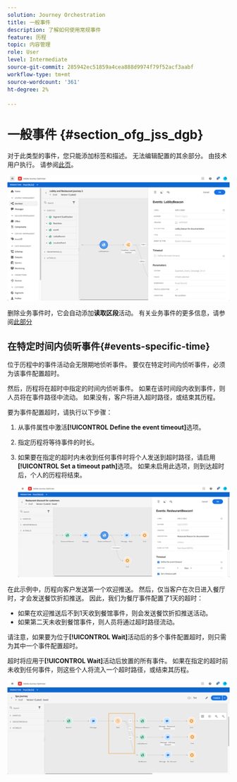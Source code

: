 ```yaml
---
solution: Journey Orchestration
title: 一般事件
description: 了解如何使用常规事件
feature: 历程
topic: 内容管理
role: User
level: Intermediate
source-git-commit: 285942ec51859a4cea888d9974f79f52acf3aabf
workflow-type: tm+mt
source-wordcount: '361'
ht-degree: 2%

---
```


# 一般事件 {#section_ofg_jss_dgb}

对于此类型的事件，您只能添加标签和描述。 无法编辑配置的其余部分。 由技术用户执行。 请参阅[此页](../event/about-events.md)。

![](../assets/general-events.png)

删除业务事件时，它会自动添加&#x200B;**读取区段**&#x200B;活动。 有关业务事件的更多信息，请参阅[此部分](../event/about-events.md)

## 在特定时间内侦听事件{#events-specific-time}

位于历程中的事件活动会无限期地侦听事件。 要仅在特定时间内侦听事件，必须为该事件配置超时。

然后，历程将在超时中指定的时间内侦听事件。 如果在该时间段内收到事件，则人员将在事件路径中流动。 如果没有，客户将进入超时路径，或结束其历程。

要为事件配置超时，请执行以下步骤：

1. 从事件属性中激活&#x200B;**[!UICONTROL Define the event timeout]**&#x200B;选项。

1. 指定历程将等待事件的时长。

1. 如果要在指定的超时内未收到任何事件时将个人发送到超时路径，请启用&#x200B;**[!UICONTROL Set a timeout path]**&#x200B;选项。 如果未启用此选项，则到达超时后，个人的历程将结束。

   ![](../assets/event-timeout.png)

在此示例中，历程向客户发送第一个欢迎推送。 然后，仅当客户在次日进入餐厅时，才会发送餐饮折扣推送。 因此，我们为餐厅事件配置了1天的超时：

* 如果在欢迎推送后不到1天收到餐馆事件，则会发送餐饮折扣推送活动。
* 如果第二天未收到餐馆事件，则人员将通过超时路径流动。

请注意，如果要为位于&#x200B;**[!UICONTROL Wait]**&#x200B;活动后的多个事件配置超时，则只需为其中一个事件配置超时。

超时将应用于&#x200B;**[!UICONTROL Wait]**&#x200B;活动后放置的所有事件。 如果在指定的超时前未收到任何事件，则这些个人将流入一个超时路径，或结束其历程。

![](../assets/event-timeout-group.png)
